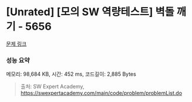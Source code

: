 # [Unrated] [모의 SW 역량테스트] 벽돌 깨기 - 5656 

[문제 링크](https://swexpertacademy.com/main/code/problem/problemDetail.do?contestProbId=AWXRQm6qfL0DFAUo) 

### 성능 요약

메모리: 98,684 KB, 시간: 452 ms, 코드길이: 2,885 Bytes



> 출처: SW Expert Academy, https://swexpertacademy.com/main/code/problem/problemList.do